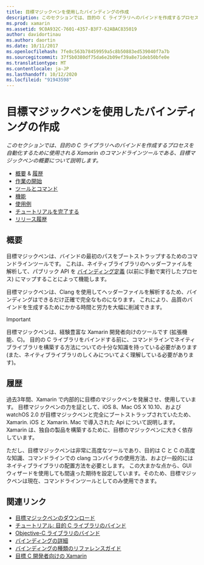 ```yaml
---
title: 目標マジックペンを使用したバインディングの作成
description: このセクションでは、目的の C ライブラリへのバインドを作成するプロセスを自動化するために使用される Xamarin のコマンドラインツールである、目標マジックペンの概要について説明します。
ms.prod: xamarin
ms.assetid: 9C0A932C-7601-4357-B3F7-62ABAC835019
author: davidortinau
ms.author: daortin
ms.date: 10/11/2017
ms.openlocfilehash: 7fe8c563b78459959a5c8b50883ed539040f7a7b
ms.sourcegitcommit: 37f5b0380df75da6e2b09ef39a8e71deb50bfe0e
ms.translationtype: MT
ms.contentlocale: ja-JP
ms.lasthandoff: 10/12/2020
ms.locfileid: "91943598"
---
```

# <a name="creating-bindings-with-objective-sharpie"></a>目標マジックペンを使用したバインディングの作成

_このセクションでは、目的の C ライブラリへのバインドを作成するプロセスを自動化するために使用される Xamarin のコマンドラインツールである、目標マジックペンの概要について説明します。_

- [概要](#overview)  & [履歴](#history)
- [作業の開始](get-started.md)
- [ツールとコマンド](tools.md)
- [機能](platform/index.md)
- [使用例](examples/index.md)
- [チュートリアルを完了する](~/ios/platform/binding-objective-c/walkthrough.md)
- [リリース履歴](releases.md)

## <a name="overview"></a>概要

目標マジックペンは、バインドの最初のパスをブートストラップするためのコマンドラインツールです。
これは、ネイティブライブラリのヘッダーファイルを解析して、パブリック API を [バインディング定義](~/cross-platform/macios/binding/objective-c-libraries.md#The_API_definition_file) (以前に手動で実行したプロセス) にマップすることによって機能します。

目標マジックペンは、Clang を使用してヘッダーファイルを解析するため、バインディングはできるだけ正確で完全なものになります。 これにより、品質のバインドを生成するためにかかる時間と労力を大幅に削減できます。

> [!IMPORTANT]
> 目標マジックペンは、経験豊富な Xamarin 開発者向けのツールです (拡張機能、C)。 目的の C ライブラリをバインドする前に、コマンドラインでネイティブライブラリを構築する方法についての十分な知識を持っている必要があります (また、ネイティブライブラリのしくみについてよく理解している必要があります)。

## <a name="history"></a>履歴

過去3年間、Xamarin で内部的に目標のマジックペンを発展させ、使用しています。 目標マジックペンの力を証として、iOS 8、Mac OS X 10.10、および watchOS 2.0 が目標マジックペンと完全にブートストラップされていたため、Xamarin. iOS と Xamarin. Mac で導入された Api について説明します。 Xamarin は、独自の製品を構築するために、目標のマジックペンに大きく依存しています。

ただし、目標マジックペンは非常に高度なツールであり、目的は C と C の高度な知識、コマンドラインでの clang コンパイラの使用方法、および一般的にはネイティブライブラリの配置方法を必要とします。 この大まかな点から、GUI ウィザードを使用しても間違った期待を設定しています。そのため、目標マジックペンは現在、コマンドラインツールとしてのみ使用できます。

## <a name="related-links"></a>関連リンク

- [目標マジックペンのダウンロード](https://aka.ms/objective-sharpie)
- [チュートリアル: 目的 C ライブラリのバインド](~/ios/platform/binding-objective-c/walkthrough.md)
- [Objective-C ライブラリのバインド](~/cross-platform/macios/binding/objective-c-libraries.md)
- [バインディングの詳細](~/cross-platform/macios/binding/overview.md)
- [バインディングの種類のリファレンスガイド](~/cross-platform/macios/binding/binding-types-reference.md)
- [目標 C 開発者向けの Xamarin](~/ios/get-started/objective-c-developers/index.md)
